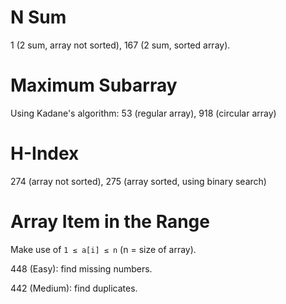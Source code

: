 # N Sum
1 (2 sum, array not sorted), 167 (2 sum, sorted array).

# Maximum Subarray 
Using Kadane's algorithm: 53 (regular array), 918 (circular array)

# H-Index
274 (array not sorted), 275 (array sorted, using binary search)

# Array Item in the Range
Make use of `1 ≤ a[i] ≤ n` (n = size of array).

448 (Easy): find missing numbers.

442 (Medium): find duplicates.